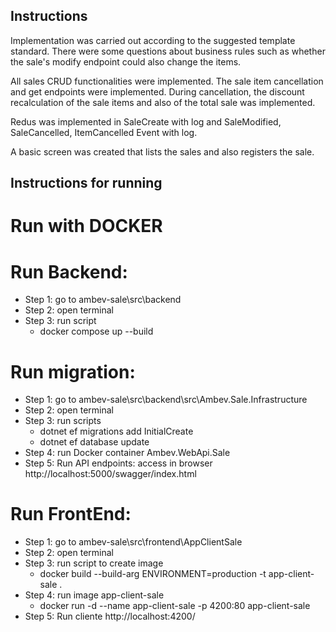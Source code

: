 ## Instructions

Implementation was carried out according to the suggested template standard. There were some questions about business rules such as whether the sale's modify endpoint could also change the items.

All sales CRUD functionalities were implemented. The sale item cancellation and get endpoints were implemented. During cancellation, the discount recalculation of the sale items and also of the total sale was implemented.

Redus was implemented in SaleCreate with log and SaleModified, SaleCancelled, ItemCancelled Event with log.

A basic screen was created that lists the sales and also registers the sale.

## Instructions for running

# Run with DOCKER

# Run Backend:
* Step 1: go to ambev-sale\src\backend
* Step 2: open terminal
* Step 3: run script	
    * docker compose up --build

# Run migration:
* Step 1: go to ambev-sale\src\backend\src\Ambev.Sale.Infrastructure
* Step 2: open terminal
* Step 3: run scripts
    * dotnet ef migrations add InitialCreate
	* dotnet ef database update
* Step 4: run Docker container Ambev.WebApi.Sale
* Step 5: Run API endpoints: access in browser 
http://localhost:5000/swagger/index.html

# Run FrontEnd:
* Step 1: go to ambev-sale\src\frontend\AppClientSale
* Step 2: open terminal
* Step 3: run script to create image
    * docker build --build-arg ENVIRONMENT=production -t app-client-sale .
* Step 4: run image app-client-sale
    * docker run -d --name app-client-sale -p 4200:80 app-client-sale
* Step 5: Run cliente http://localhost:4200/




